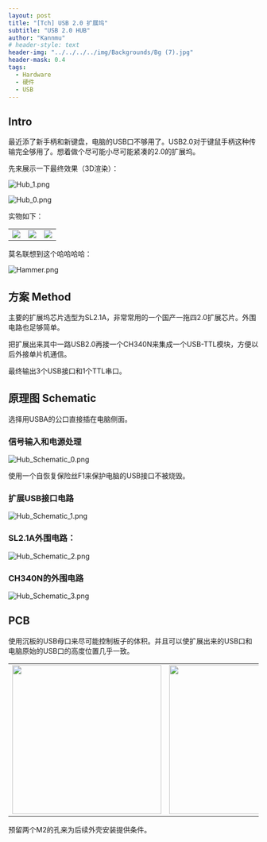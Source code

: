 ```yaml
---
layout: post
title: "[Tch] USB 2.0 扩展坞"
subtitle: "USB 2.0 HUB"
author: "Kannmu"
# header-style: text
header-img: "../../../../img/Backgrounds/Bg (7).jpg"
header-mask: 0.4
tags:
  - Hardware
  - 硬件
  - USB
---
```


<!-- <iframe frameborder="no" border="0" marginwidth="0" marginheight="0" width=330 height=86 src="https://music.163.com/outchain/player?type=2&id=1300718937&auto=1&height=66"></iframe> -->

## Intro

最近添了新手柄和新键盘，电脑的USB口不够用了。USB2.0对于键鼠手柄这种传输完全够用了。想着做个尽可能小尽可能紧凑的2.0的扩展坞。

先来展示一下最终效果（3D渲染）：

![Hub_1.png](https://p.sda1.dev/19/fa703ce3567be445d90dd2d8efaf46ff/Hub_1.png)

![Hub_0.png](https://p.sda1.dev/19/903d81cc0a9857391c8eff5875e0e5c1/Hub_0.png)

实物如下：

<table>
    <tr>
        <td><center><img src = "https://p.sda1.dev/19/407ceb27f4409aa215024e89c930b7bd/Hub_Real_0.jpg" hight="300"/></center></td>
        <td><center><img src = "https://p.sda1.dev/19/3d00c688d7ec398b62b1cd94730cae59/Hub_Real_1.jpg" hight="300"/></center></td>
        <td><center><img src = "https://p.sda1.dev/19/ffb47244a07198f91893d7e24af9256c/Hub_Real_2.jpg" hight="300"/></center></td>
    </tr>
</table>

莫名联想到这个哈哈哈哈：

![Hammer.png](https://p.sda1.dev/19/8e18d42c7045b43c6fb70b9c16e17acd/Hammer.png)

## 方案 Method

主要的扩展坞芯片选型为SL2.1A，非常常用的一个国产一拖四2.0扩展芯片。外围电路也足够简单。

把扩展出来其中一路USB2.0再接一个CH340N来集成一个USB-TTL模块，方便以后外接单片机通信。

最终输出3个USB接口和1个TTL串口。

## 原理图 Schematic

选择用USBA的公口直接插在电脑侧面。

### 信号输入和电源处理

![Hub_Schematic_0.png](https://p.sda1.dev/19/ecc82049da76ceba9d10139d3ecff446/Hub_Schematic_0.png)

使用一个自恢复保险丝F1来保护电脑的USB接口不被烧毁。

### 扩展USB接口电路

![Hub_Schematic_1.png](https://p.sda1.dev/19/ffe0cdced887405ada3d205939200380/Hub_Schematic_1.png)

### SL2.1A外围电路：

![Hub_Schematic_2.png](https://p.sda1.dev/19/ffb23a5e2709f783a57b4b3adad668e2/Hub_Schematic_2.png)

### CH340N的外围电路

![Hub_Schematic_3.png](https://p.sda1.dev/19/9b7d3a29f6112d2c30d482f4921c98ea/Hub_Schematic_3.png)

## PCB

使用沉板的USB母口来尽可能控制板子的体积。并且可以使扩展出来的USB口和电脑原始的USB口的高度位置几乎一致。

<table>
    <tr>
        <td><center><img src = "https://p.sda1.dev/19/5eb249eb17f827a6c2b27f3d321c3d96/Hub_PCB_0.png" width="300"/></center></td>
        <td><center><img src = "https://p.sda1.dev/19/0f8b33d4129a239cc6689d32118325a2/Hub_PCB_1.png" width="300"/></center></td>
    </tr>
</table>

预留两个M2的孔来为后续外壳安装提供条件。
